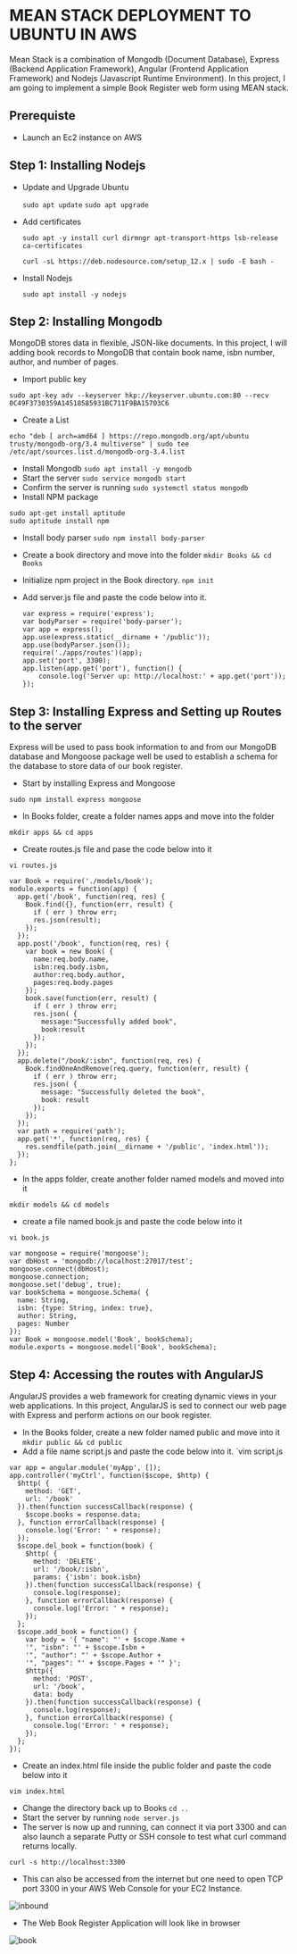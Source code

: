 # MEAN STACK DEPLOYMENT TO UBUNTU IN AWS
Mean Stack is a combination of Mongodb (Document Database), Express (Backend Application Framework), Angular (Frontend Application Framework) and Nodejs (Javascript Runtime Environment).
In this project, I am going to implement a simple Book Register web form using MEAN stack.
## Prerequiste
- Launch an Ec2 instance on AWS

## Step 1: Installing Nodejs
- Update and Upgrade Ubuntu

  `sudo apt update`
  `sudo apt upgrade`
- Add certificates

  `sudo apt -y install curl dirmngr apt-transport-https lsb-release ca-certificates`
  
  `curl -sL https://deb.nodesource.com/setup_12.x | sudo -E bash -`
- Install Nodejs

  `sudo apt install -y nodejs`

## Step 2: Installing Mongodb
MongoDB stores data in flexible, JSON-like documents. In this project, I will adding book records to MongoDB that contain book name, isbn number, author, and number of pages.
- Import public key

`sudo apt-key adv --keyserver hkp://keyserver.ubuntu.com:80 --recv 0C49F3730359A14518585931BC711F9BA15703C6`
- Create a List
 
`echo "deb [ arch=amd64 ] https://repo.mongodb.org/apt/ubuntu trusty/mongodb-org/3.4 multiverse" | sudo tee /etc/apt/sources.list.d/mongodb-org-3.4.list`
- Install Mongodb `sudo apt install -y mongodb`
- Start the server `sudo service mongodb start`
- Confirm the server is running `sudo systemctl status mongodb`
- Install NPM package

```
sudo apt-get install aptitude
sudo aptitude install npm
```
- Install body parser `sudo npm install body-parser`
- Create a book directory and move into the folder `mkdir Books && cd Books`
- Initialize npm project in the Book directory. `npm init`
- Add server.js file and paste the code below into it.

  ```
  var express = require('express');
  var bodyParser = require('body-parser');
  var app = express();
  app.use(express.static(__dirname + '/public'));
  app.use(bodyParser.json());
  require('./apps/routes')(app);
  app.set('port', 3300);
  app.listen(app.get('port'), function() {
      console.log('Server up: http://localhost:' + app.get('port'));
  });
  ```
## Step 3: Installing Express and Setting up Routes to the server
Express will be used to pass book information to and from our MongoDB database and Mongoose package well be used to establish a schema for the database to store data of our book register.
- Start by installing Express and Mongoose

`sudo npm install express mongoose`
- In Books folder, create a folder names apps and move into the folder

`mkdir apps && cd apps`
- Create routes.js file and pase the code below into it

`vi routes.js`

```
var Book = require('./models/book');
module.exports = function(app) {
  app.get('/book', function(req, res) {
    Book.find({}, function(err, result) {
      if ( err ) throw err;
      res.json(result);
    });
  }); 
  app.post('/book', function(req, res) {
    var book = new Book( {
      name:req.body.name,
      isbn:req.body.isbn,
      author:req.body.author,
      pages:req.body.pages
    });
    book.save(function(err, result) {
      if ( err ) throw err;
      res.json( {
        message:"Successfully added book",
        book:result
      });
    });
  });
  app.delete("/book/:isbn", function(req, res) {
    Book.findOneAndRemove(req.query, function(err, result) {
      if ( err ) throw err;
      res.json( {
        message: "Successfully deleted the book",
        book: result
      });
    });
  });
  var path = require('path');
  app.get('*', function(req, res) {
    res.sendfile(path.join(__dirname + '/public', 'index.html'));
  });
};
```
- In the apps folder, create another folder named models and moved into it

`mkdir models && cd models`
- create a file named book.js and paste the code below into it

`vi book.js`

```
var mongoose = require('mongoose');
var dbHost = 'mongodb://localhost:27017/test';
mongoose.connect(dbHost);
mongoose.connection;
mongoose.set('debug', true);
var bookSchema = mongoose.Schema( {
  name: String,
  isbn: {type: String, index: true},
  author: String,
  pages: Number
});
var Book = mongoose.model('Book', bookSchema);
module.exports = mongoose.model('Book', bookSchema);
```

## Step 4: Accessing the routes with AngularJS
AngularJS provides a web framework for creating dynamic views in your web applications. In this project, AngularJS is sed to connect our web page with Express and perform actions on our book register.
- In the Books folder, create a new folder named public and move into it `mkdir public && cd public`
- Add a file name script.js and paste the code below into it. `vim script.js

```
var app = angular.module('myApp', []);
app.controller('myCtrl', function($scope, $http) {
  $http( {
    method: 'GET',
    url: '/book'
  }).then(function successCallback(response) {
    $scope.books = response.data;
  }, function errorCallback(response) {
    console.log('Error: ' + response);
  });
  $scope.del_book = function(book) {
    $http( {
      method: 'DELETE',
      url: '/book/:isbn',
      params: {'isbn': book.isbn}
    }).then(function successCallback(response) {
      console.log(response);
    }, function errorCallback(response) {
      console.log('Error: ' + response);
    });
  };
  $scope.add_book = function() {
    var body = '{ "name": "' + $scope.Name + 
    '", "isbn": "' + $scope.Isbn +
    '", "author": "' + $scope.Author + 
    '", "pages": "' + $scope.Pages + '" }';
    $http({
      method: 'POST',
      url: '/book',
      data: body
    }).then(function successCallback(response) {
      console.log(response);
    }, function errorCallback(response) {
      console.log('Error: ' + response);
    });
  };
});
```
- Create an index.html file inside the public folder and paste the code below into it 

`vim index.html`
- Change the directory back up to Books `cd ..`
- Start the server by running `node server.js`
- The server is now up and running, can connect it via port 3300 and can also launch a separate Putty or SSH console to test what curl command returns locally.

`curl -s http://localhost:3300`
- This can also be accessed from the internet but one need to open TCP port 3300 in your AWS Web Console for your EC2 Instance.

![inbound](https://user-images.githubusercontent.com/26335055/196117793-fd8d9eb4-0feb-406e-a211-6e40bfaf28d5.png)

- The Web Book Register Application will look like in browser

![book](https://user-images.githubusercontent.com/26335055/196117856-5e6a01f8-7226-46e4-b766-96ac3411afd6.png)


